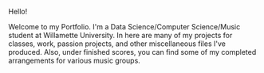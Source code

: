 Hello!

Welcome to my Portfolio. I'm a Data Science/Computer Science/Music student at Willamette University.
In here are many of my projects for classes, work, passion projects, and other miscellaneous files I've produced.
Also, under finished scores, you can find some of my completed arrangements for various music groups.
